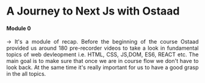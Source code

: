 # A Journey to Next Js with Ostaad

#### Module 0

<p align="justify"> 
-> It's a module of recap. Before the beginning of the course Ostaad provided us around 180 pre-recorder videos to take a look in fundamental topics of web devleopment  i.e. HTML, CSS, JS,DOM, ES6, REACT etc. The main goal is to make sure that once we are in course flow we don't have to look back. At the same time it's really important for us to have a good grasp in the all topics.
</p> 